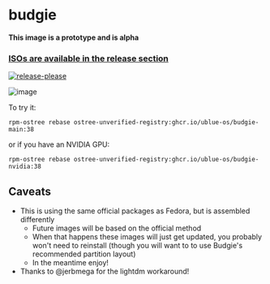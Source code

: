 # budgie

**This image is a prototype and is alpha**

### [ISOs are available in the release section](https://github.com/ublue-os/budgie/releases)

[![release-please](https://github.com/ublue-os/budgie/actions/workflows/release-please.yml/badge.svg)](https://github.com/ublue-os/budgie/actions/workflows/release-please.yml)

![image](https://user-images.githubusercontent.com/1264109/233800873-08b74495-5dae-4258-8ecd-12653762a7c2.png)

To try it:

    rpm-ostree rebase ostree-unverified-registry:ghcr.io/ublue-os/budgie-main:38

or if you have an NVIDIA GPU:

    rpm-ostree rebase ostree-unverified-registry:ghcr.io/ublue-os/budgie-nvidia:38

## Caveats

- This is using the same official packages as Fedora, but is assembled differently
  - Future images will be based on the official method
  - When that happens these images will just get updated, you probably won't need to reinstall (though you will want to to use Budgie's recommended partition layout)
  - In the meantime enjoy!
- Thanks to @jerbmega for the lightdm workaround!
